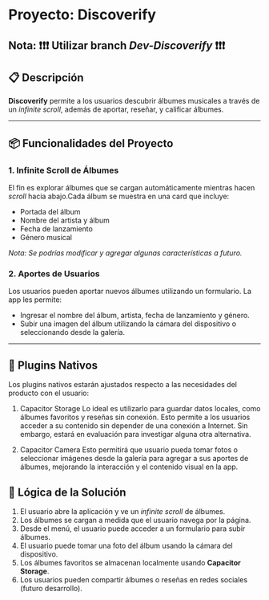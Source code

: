 # Proyecto: **Discoverify**

## Nota: ❗❗❗ Utilizar branch *Dev-Discoverify* ❗❗❗

## 📋 Descripción

**Discoverify** permite a los usuarios descubrir álbumes musicales a través de un *infinite scroll*, además de aportar, reseñar, y calificar álbumes.

---

## 📦 Funcionalidades del Proyecto

### 1. **Infinite Scroll de Álbumes**
El fin es explorar álbumes que se cargan automáticamente mientras hacen *scroll* hacia abajo.Cada álbum se muestra en una card que incluye:

- Portada del álbum
- Nombre del artista y álbum
- Fecha de lanzamiento
- Género musical
 
*Nota: Se podrías modificar y agregar algunas características a futuro.*

### 2. **Aportes de Usuarios**
Los usuarios pueden aportar nuevos álbumes utilizando un formulario. La app les permite:
- Ingresar el nombre del álbum, artista, fecha de lanzamiento y género.
- Subir una imagen del álbum utilizando la cámara del dispositivo o seleccionando desde la galería.

---

## 🔧 Plugins Nativos
Los plugins nativos estarán ajustados respecto a las necesidades del producto con el usuario:

1. Capacitor Storage
Lo ideal es utilizarlo para guardar datos locales, como álbumes favoritos y reseñas sin conexión. Esto permite a los usuarios acceder a su contenido sin depender de una conexión a Internet. Sin embargo, estará en evaluación para investigar alguna otra alternativa.

2. Capacitor Camera
Esto permitirá que usuario pueda tomar fotos o seleccionar imágenes desde la galería para agregar a sus aportes de álbumes, mejorando la interacción y el contenido visual en la app.

## 🧩 Lógica de la Solución

1. El usuario abre la aplicación y ve un *infinite scroll* de álbumes.
2. Los álbumes se cargan a medida que el usuario navega por la página.
3. Desde el menú, el usuario puede acceder a un formulario para subir álbumes.
4. El usuario puede tomar una foto del álbum usando la cámara del dispositivo.
5. Los álbumes favoritos se almacenan localmente usando **Capacitor Storage**.
6. Los usuarios pueden compartir álbumes o reseñas en redes sociales (futuro desarrollo).
